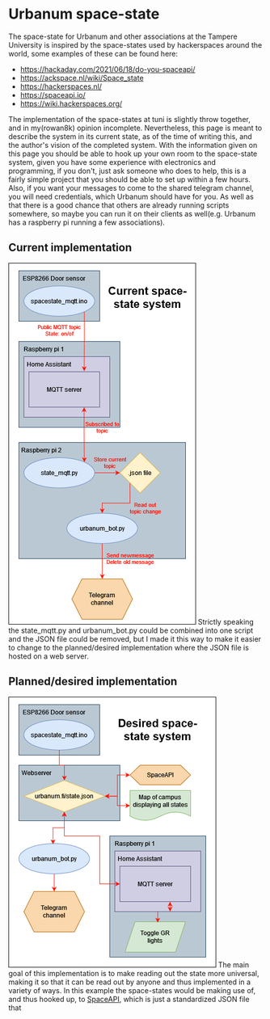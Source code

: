 # Urbanum space-state
The space-state for Urbanum and other associations at the Tampere University is inspired by the space-states used by hackerspaces around the world, some examples of these can be found here:

- https://hackaday.com/2021/06/18/do-you-spaceapi/
- https://ackspace.nl/wiki/Space_state
- https://hackerspaces.nl/
- https://spaceapi.io/
- https://wiki.hackerspaces.org/

The implementation of the space-states at tuni is slightly throw together, and in my(rowan8k) opinion incomplete. Nevertheless, this page is meant to describe the system in its current state, as of the time of writing this, and the author's vision of the completed system. With the information given on this page you should be able to hook up your own room to the space-state system, given you have some experience with electronics and programming, if you don't, just ask someone who does to help, this is a fairly simple project that you should be able to set up within a few hours. Also, if you want your messages to come to the shared telegram channel, you will need credentials, which Urbanum should have for you. As well as that there is a good chance that others are already running scripts somewhere, so maybe you can run it on their clients as well(e.g. Urbanum has a raspberry pi running a few associations).

## Current implementation
![Diagram of current space-state system](https://raw.githubusercontent.com/Urbanum-ry/space-state/master/2023-10-13_Urbanum_Space-state_current.drawio.png)
Strictly speaking the state_mqtt.py and urbanum_bot.py could be combined into one script and the JSON file could be removed, but I made it this way to make it easier to change to the planned/desired implementation where the JSON file is hosted on a web server. 

## Planned/desired implementation
![Diagram of planned/desired space-state system](https://raw.githubusercontent.com/Urbanum-ry/space-state/master/2023-10-13_Urbanum_Space-state_planned_desired.drawio.png)
The main goal of this implementation is to make reading out the state more universal, making it so that it can be read out by anyone and thus implemented in a variety of ways. In this example the space-states would be making use of, and thus hooked up, to [SpaceAPI](https://spaceapi.io/), which is just a standardized JSON file that  
<!--stackedit_data:
eyJoaXN0b3J5IjpbMTQzODQ3MzAxMCwtOTE0NDMyNzEzXX0=
-->